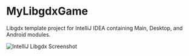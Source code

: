MyLibgdxGame
============

Libgdx template project for IntelliJ IDEA containing Main, Desktop, and Android modules.

![IntelliJ Libgdx Screenshot](http://dl.dropbox.com/u/5057804/github/intellij-libgdx.png)
